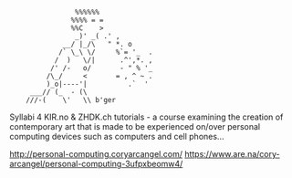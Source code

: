 
                    %%%%%%
                   %%%% = =
                   %%C    >
                    _)' _( .' ,
                 __/ |_/\   " *. o
                /` \_\ \/     %`= '_  .
               /  )   \/|      .^',*. ,
              /' /-   o/       - " % '_
             /\_/     <       = , ^ ~ .
             )_o|----'|          .`  '
         ___// (_  - (\
        ///-(    \'   \\ b'ger

Syllabi 4 KIR.no & ZHDK.ch tutorials - a course examining the creation of contemporary art that is made to be experienced on/over personal computing devices such as computers and cell phones... 

http://personal-computing.coryarcangel.com/
https://www.are.na/cory-arcangel/personal-computing-3ufpxbeomw4/

